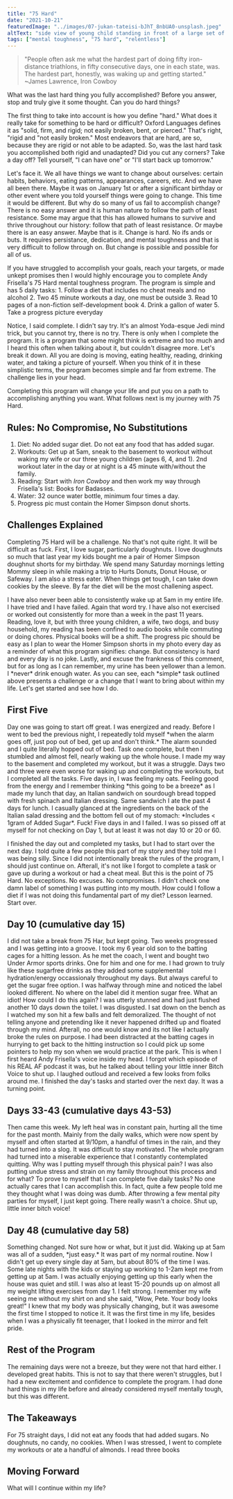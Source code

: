 ```yaml
---
title: "75 Hard"
date: "2021-10-21"
featuredImage: "../images/07-jukan-tateisi-bJhT_8nbUA0-unsplash.jpeg"
altText: "side view of young child standing in front of a large set of stairs symbolizing a large challenge to accomplish"
tags: ["mental toughness", "75 hard", "relentless"]
---
```


>"People often ask me what the hardest part of doing fifty iron-distance triathlons, in fifty consecutive days, one in each state, was. The hardest part, honestly, was waking up and getting started." 
>~James Lawrence, Iron Cowboy

<p>What was the last hard thing you fully accomplished? Before you answer, stop and truly give it some thought. Can you do hard things? </p>

<p>The first thing to take into account is how you define "hard." What does it really take for something to be hard or difficult? Oxford Languages defines it as "solid, firm, and rigid; not easily broken, bent, or pierced."  That's right, "rigid and "not easily broken."  Most endeavors that are hard, are so, because they are rigid or not able to be adapted. So, was the last hard task you accomplished both rigid and unadapted? Did you cut any corners? Take a day off? Tell yourself, "I can have one" or "I'll start back up tomorrow." </p>

<p>Let's face it. We all have things we want to change about ourselves: certain habits, behaviors, eating patterns, appearances, careers, etc. And we have all been there. Maybe it was on January 1st or after a significant birthday or other event where you told yourself things were going to change. This time it would be different. But why do so many of us fail to accomplish change? There is no easy answer and it is human nature to follow the path of least resistance. Some may argue that this has allowed humans to survive and thrive throughout our history: follow that path of least resistance.  Or maybe there is an easy answer. Maybe that is it. Change is hard. No ifs ands or buts. It requires persistance, dedication, and mental toughness and that is very difficult to follow through on. But change is possible and possible for all of us.</p>

<p>If you have struggled to accomplish your goals, reach your targets, or made unkept promises then I would highly encourage you to complete Andy Frisella's 75 Hard mental toughness program. The program is simple and has 5 daily tasks:
1. Follow a diet that includes no cheat meals and no alcohol
2. Two 45 minute workouts a day, one must be outside
3. Read 10 pages of a non-fiction self-development book
4. Drink a gallon of water
5. Take a progress picture everyday
</p>

<p>Notice, I said complete. I didn't say try. It's an almost Yoda-esque Jedi mind trick, but you cannot try, there is no try. There is only when I complete the program. It is a program that some might think is extreme and too much and I heard this often when talking about it, but couldn't disagree more. Let's break it down. All you are doing is moving, eating healthy, reading, drinking water, and taking a picture of yourself. When you think of it in these simplistic terms, the program becomes simple and far from extreme. The challenge lies in your head.</p> 

<p>Completing this program will change your life and put you on a path to accomplishing anything you want. What follows next is my journey with 75 Hard. </p>

## Rules: No Compromise, No Substitutions
1. Diet: No added sugar diet. Do not eat any food that has added sugar. 
2. Workouts: Get up at 5am, sneak to the basement to workout without waking my wife or our three young children (ages 6, 4, and 1). 2nd workout later in the day or at night is a 45 minute with/without the family.
3. Reading: Start with *Iron Cowboy* and then work my way through Frisella's list: Books for Badasses.
4. Water: 32 ounce water bottle, minimum four times a day.
5. Progress pic must contain the Homer Simpson donut shorts. 

## Challenges Explained
<p>Completing 75 Hard will be a challenge. No that's not quite right. It will be difficult as fuck. First, I love sugar, particularly doughnuts. I love doughnuts so much that last year my kids bought me a pair of Homer Simpson doughnut shorts for my birthday. We spend many Saturday mornings letting Mommy sleep in while making a trip to Hurts Donuts, Donut House, or Safeway. I am also a stress eater. When things get tough, I can take down cookies by the sleeve. By far the diet will be the most challening aspect.</p>

<p>I have also never been able to consistently wake up at 5am in my entire life. I have tried and I have failed. Again that word try. I have also not exercised or worked out consistently for more than a week in the past 11 years. Reading, love it, but with three young children, a wife, two dogs, and busy household, my reading has been confined to audio books while commuting or doing chores. Physical books will be a shift. The progress pic should be easy as I plan to wear the Homer Simpson shorts in my photo every day as a reminder of what this program signifies: change. But consistency is hard and every day is no joke.  Lastly, and excuse the frankness of this comment, but for as long as I can remember, my urine has been yellower than a lemon. I *never* drink enough water. As you can see, each *simple* task outlined above presents a challenge or a change that I want to bring about within my life. Let's get started and see how I do.</p>

## First Five
<p>Day one was going to start off great. I was energized and ready. Before I went to bed the previous night, I repeatedly told myself *when the alarm goes off, just pop out of bed, get up and don't think.* The alarm sounded and I quite literally hopped out of bed. Task one complete, but then I stumbled and almost fell, nearly waking up the whole house. I made my way to the basement and completed my workout, but it was a struggle. Days two and three were even worse for waking up and completing the workouts, but I completed all the tasks. Five days in, I was feeling my oats. Feeling good from the energy and I remember thinking *this going to be a breeze* as I made my lunch that day, an Italian sandwich on sourdough bread topped with fresh spinach and Italian dressing. Same sandwich I ate the past 4 days for lunch. I casually glanced at the ingredients on the back of the Italian salad dressing and the bottom fell out of my stomach: *Includes < 1gram of Added Sugar*. Fuck! Five days in and I failed. I was so pissed off at myself for not checking on Day 1, but at least it was not day 10 or 20 or 60. </p>

<p>I finished the day out and completed my tasks, but I had to start over the next day. I told quite a few people this part of my story and they told me I was being silly. Since I did not intentionally break the rules of the program, I should just continue on. Afterall, it's not like I forgot to complete a task or gave up during a workout or had a cheat meal. But this is the point of 75 Hard. No exceptions. No excuses. No compromises. I didn't check one damn label of something I was putting into my mouth. How could I follow a diet if I was not doing this fundamental part of my diet? Lesson learned. Start over.</p>


## Day 10 (cumulative day 15)
<p>I did not take a break from 75 Har, but kept going. Two weeks progressed and I was getting into a groove. I took my 6 year old son to the batting cages for a hitting lesson. As he met the coach, I went and bought two Under Armor sports drinks. One for him and one for me. I had grown to truly like these sugarfree drinks as they added some supplemental hydration/energy occassionaly throughout my days. But always careful to get the sugar free option. I was halfway through mine and noticed the label looked different. No where on the label did it mention sugar free. What an idiot! How could I do this again? I was utterly stunned and had just flushed another 10 days down the toilet. I was disgusted. I sat down on the bench as I watched my son hit a few balls and felt demoralized. The thought of not telling anyone and pretending like it never happened drifted up and floated through my mind. Afterall, no one would know and its not like I actually broke the rules on purpose. I had been distracted at the batting cages in hurrying to get back to the hitting instruction so I could pick up some pointers to help my son when we would practice at the park. This is when I first heard Andy Frisella's voice inside my head. I forgot which episode of his REAL AF podcast it was, but he talked about telling your little inner Bitch Voice to shut up. I laughed outloud and received a few looks from folks around me. I finished the day's tasks and started over the next day. It was a turning point.</p>

## Days 33-43 (cumulative days 43-53)
<p>Then came this week. My left heal was in constant pain, hurting all the time for the past month. Mainly from the daily walks, which were now spent by myself and often started at 9/10pm, a handful of times in the rain, and they had turned into a slog. It was difficult to stay motivated. The whole program had turned into a miserable experience that I constantly contemplated quitting. Why was I putting myself through this physical pain? I was also putting undue stress and strain on my family throughout this process and for what? To prove to myself that I can complete five daily tasks? No one actually cares that I can accomplish this. In fact, quite a few people told me they thought what I was doing was dumb. After throwing a few mental pity parties for myself, I just kept going. There really wasn't a choice. Shut up, little inner bitch voice!</p>

## Day 48 (cumulative day 58)
<p>Something changed. Not sure how or what, but it just did. Waking up at 5am was all of a sudden, *just easy.* It was part of my normal routine. Now I didn't get up every single day at 5am, but about 80% of the time I was. Some late nights with the kids or staying up working to 1-2am kept me from getting up at 5am. I was actually enjoying getting up this early when the house was quiet and still. I was also at least 15-20 pounds up on almost all my weight lifting exercises from day 1. I felt strong. I remember my wife seeing me without my shirt on and she said, "Wow, Pete. Your body looks great!" I knew that my body was physically changing, but it was awesome the first time I stopped to notice it. It was the first time in my life, besides when I was a physically fit teenager, that I looked in the mirror and felt pride. </p>

## Rest of the Program
<p>The remaining days were not a breeze, but they were not that hard either. I developed great habits. This is not to say that there weren't struggles, but I had a new excitement and confidence to complete the program. I had done hard things in my life before and already considered myself mentally tough, but this was different. </p>

## The Takeaways
<p>For 75 straight days, I did not eat any foods that had added sugars. No doughnuts, no candy, no cookies. When I was stressed, I went to complete my workouts or ate a handful of almonds. I read three books</p>

## Moving Forward
<p>What will I continue within my life?</p>

